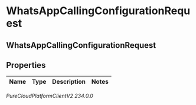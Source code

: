 # WhatsAppCallingConfigurationRequest

## WhatsAppCallingConfigurationRequest

## Properties

|Name | Type | Description | Notes|
|------------ | ------------- | ------------- | -------------|



_PureCloudPlatformClientV2 234.0.0_
